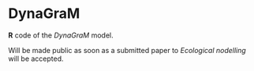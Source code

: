 # DynaGraM
 **R** code of the *DynaGraM* model.
 
Will be made public as soon as a submitted paper to *Ecological nodelling* will be accepted.
